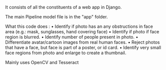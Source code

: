 It consists of all the constituents of a web app in Django.

The main Pipeline model file is in the "app" folder.
   
What this code does :
• Identify if photo has an any obstructions in face area (e.g.: mask, sunglasses, hand covering face)
• Identify if photo if face region is blurred.
• Identify number of people present in photo.
• Differentiate avatar/cartoon images from real human faces.
• Reject photos that have a face, but face is part of a poster, or id card.
• Identify very small face regions from photo and enlarge to create a thumbnail.

Mainly uses OpenCV and Tesseract
